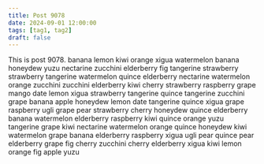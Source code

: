 ```yaml
---
title: Post 9078
date: 2024-09-01 12:00:00
tags: [tag1, tag2]
draft: false
---
```

This is post 9078.
banana
lemon
kiwi
orange
xigua
watermelon
banana
honeydew
yuzu
nectarine
zucchini
elderberry
fig
tangerine
strawberry
strawberry
tangerine
watermelon
quince
elderberry
nectarine
watermelon
orange
zucchini
zucchini
elderberry
kiwi
cherry
strawberry
raspberry
grape
mango
date
lemon
xigua
strawberry
tangerine
quince
tangerine
zucchini
grape
banana
apple
honeydew
lemon
date
tangerine
quince
xigua
grape
raspberry
ugli
grape
pear
strawberry
cherry
honeydew
quince
elderberry
banana
watermelon
elderberry
raspberry
kiwi
quince
orange
yuzu
tangerine
grape
kiwi
nectarine
watermelon
orange
quince
honeydew
kiwi
watermelon
grape
banana
elderberry
raspberry
xigua
ugli
pear
quince
pear
elderberry
grape
fig
cherry
zucchini
cherry
elderberry
xigua
kiwi
lemon
orange
fig
apple
yuzu
